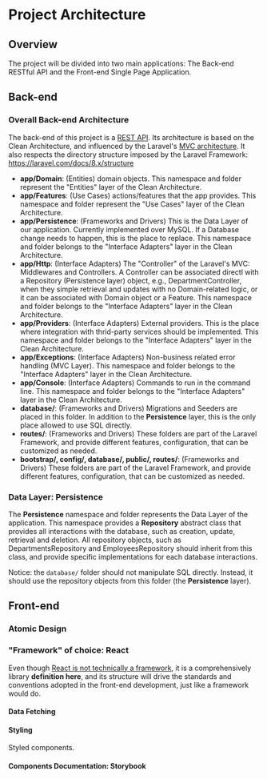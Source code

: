 # Project Architecture

## Overview

The project will be divided into two main applications: The Back-end RESTful API and the Front-end Single Page Application.

## Back-end

### Overall Back-end Architecture

The back-end of this project is a [REST API](https://en.wikipedia.org/wiki/Representational_state_transfer).
Its architecture is based on the Clean Architecture, and influenced by the Laravel's [MVC architecture](https://en.wikipedia.org/wiki/Model%E2%80%93view%E2%80%93controller).
It also respects the directory structure imposed by the Laravel Framework: https://laravel.com/docs/8.x/structure

- **app/Domain**: (Entities) domain objects. This namespace and folder represent the "Entities" layer of the Clean Architecture.
- **app/Features**: (Use Cases) actions/features that the app provides.
  This namespace and folder represent the "Use Cases" layer of the Clean Architecture.
- **app/Persistence**: (Frameworks and Drivers) This is the Data Layer of our application.
  Currently implemented over MySQL. If a Database change needs to happen, this is the place to replace.
  This namespace and folder belongs to the "Interface Adapters" layer in the Clean Architecture.
- **app/Http**: (Interface Adapters) The "Controller" of the Laravel's MVC: Middlewares and Controllers.
  A Controller can be associated directl with a Repository (Persistence layer) object,
  e.g., DepartmentController, when they simple retrieval and updates with no Domain-related logic,
  or it can be associated with Domain object or a Feature. This namespace and folder belongs to
  the "Interface Adapters" layer in the Clean Architecture.
- **app/Providers**: (Interface Adapters) External providers.
  This is the place where integration with thrid-party services should be implemented.
  This namespace and folder belongs to the "Interface Adapters" layer in the Clean Architecture.
- **app/Exceptions**: (Interface Adapters) Non-business related error handling (MVC Layer).
  This namespace and folder belongs to the "Interface Adapters" layer in the Clean Architecture.
- **app/Console**: (Interface Adapters) Commands to run in the command line.
  This namespace and folder belongs to the "Interface Adapters" layer in the Clean Architecture.
- **database/**: (Frameworks and Drivers) Migrations and Seeders are placed in this folder.
  In addition to the **Persistence** layer, this is the only place allowed to use SQL directly.
- **routes/**: (Frameworks and Drivers) These folders are part of the Laravel Framework, and provide different features,
  configuration, that can be customized as needed.
- **bootstrap/, config/, database/, public/, routes/**: (Frameworks and Drivers) These folders are part of the Laravel Framework,
  and provide different features, configuration, that can be customized as needed.

### Data Layer: Persistence

The **Persistence** namespace and folder represents the Data Layer of the application.
This namespace provides a **Repository** abstract class that provides all interactions with the database, such as creation, update, retrieval and deletion.
All repository objects, such as DepartmentsRepository and EmployeesRepository should inherit from this class, and provide specific implementations for each database interactions.

Notice: the `database/` folder should not manipulate SQL directly. Instead, it should use the repository objects from this folder (the **Persistence** layer).

## Front-end

### Atomic Design

### "Framework" of choice: React

Even though [React is not technically a framework](), it is a comprehensively library **definition here**, and its structure will drive the standards and conventions adopted in the front-end development, just like a framework would do.

#### Data Fetching

#### Styling

Styled components.

#### Components Documentation: Storybook
